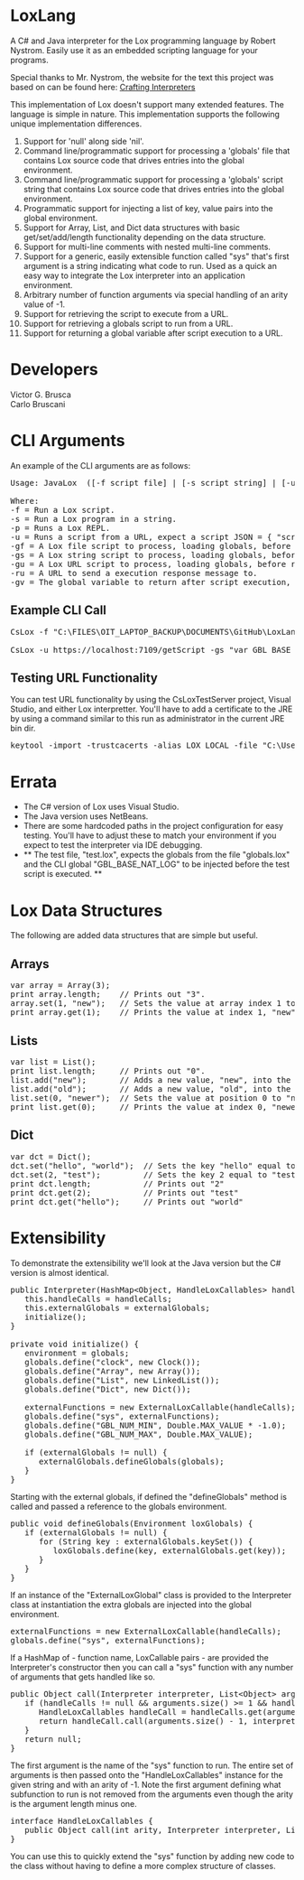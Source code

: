 # LoxLang
A C# and Java interpreter for the Lox programming language by Robert Nystrom. Easily use it as an embedded scripting language for your programs.

Special thanks to Mr. Nystrom, the website for the text this project was based on can be found here:
[Crafting Interpreters](https://craftinginterpreters.com/)

This implementation of Lox doesn't support many extended features. The language is simple in nature. This implementation supports the following unique implementation differences.

1. Support for 'null' along side 'nil'.
2. Command line/programmatic support for processing a 'globals' file that contains Lox source code that drives entries into the global environment.
3. Command line/programmatic support for processing a 'globals' script string that contains Lox source code that drives entries into the global environment.
4. Programmatic support for injecting a list of key, value pairs into the global environment.
5. Support for Array, List, and Dict data structures with basic get/set/add/length functionality depending on the data structure.
6. Support for multi-line comments with nested multi-line comments.
7. Support for a generic, easily extensible function called "sys" that's first argument is a string indicating what code to run. Used as a quick an easy way to integrate the Lox interpreter into an application environment.
8. Arbitrary number of function arguments via special handling of an arity value of -1.
9. Support for retrieving the script to execute from a URL.
10. Support for retrieving a globals script to run from a URL.
11. Support for returning a global variable after script execution to a URL.

# Developers
Victor G. Brusca
<br/>Carlo Bruscani

# CLI Arguments
An example of the CLI arguments are as follows:

<pre>
Usage: JavaLox  ([-f script file] | [-s script string] | [-u script url] | [-p REPL]) & [-gf script file] [-gs script string] [-gu script url] [-ru url] [-gv global variable name to respond with]

Where:
-f = Run a Lox script.
-s = Run a Lox program in a string.
-p = Runs a Lox REPL.
-u = Runs a script from a URL, expect a script JSON = { "script":"some Lox code here" }.
-gf = A Lox file script to process, loading globals, before running the intended script.
-gs = A Lox string script to process, loading globals, before running the intended script.
-gu = A Lox URL script to process, loading globals, before running the intended script, expect a script JSON = { "script":"some Lox code here" }.
-ru = A URL to send a execution response message to.
-gv = The global variable to return after script execution, doesn't support Objects.
</pre>

## Example CLI Call
<pre>
CsLox -f "C:\FILES\OIT_LAPTOP_BACKUP\DOCUMENTS\GitHub\LoxLang\test.lox" -gs "var GBL_BASE_NAT_LOG = 2.71828;" -gf "C:\FILES\OIT_LAPTOP_BACKUP\DOCUMENTS\GitHub\LoxLang\globals.lox"

CsLox -u https://localhost:7109/getScript -gs "var GBL_BASE_NAT_LOG = 2.71828;" -gf "C:\FILES\OIT_LAPTOP_BACKUP\DOCUMENTS\GitHub\LoxLang\globals.lox" -gu https://localhost:7109/getGlobal -ru https://localhost:7109/setAnswer -gv urlGlobal
</pre>

## Testing URL Functionality
You can test URL functionality by using the CsLoxTestServer project, Visual Studio, and either Lox interpretter. You'll have to add a certificate to the JRE by using a command similar to this run as administrator in the current JRE bin dir.

<pre>
keytool -import -trustcacerts -alias LOX_LOCAL -file "C:\Users\brusc\Downloads\localhost.pem | .cer" -keystore "C:\Program Files\Java\jdk-21\lib\security\cacerts" -storepass LOX_LOCAL            
</pre>

# Errata
<ul>
   <li>The C# version of Lox uses Visual Studio.</li>
   <li>The Java version uses NetBeans.</li>
   <li>There are some hardcoded paths in the project configuration for easy testing. You'll have to adjust these to match your environment if you expect to test the interpreter via IDE debugging.</li>
   <li>** The test file, "test.lox", expects the globals from the file "globals.lox" and the CLI global "GBL_BASE_NAT_LOG" to be injected before the test script is executed. **</li>
</ul>

# Lox Data Structures
The following are added data structures that are simple but useful.

## Arrays
<pre>
var array = Array(3);
print array.length;    // Prints out "3".
array.set(1, "new");   // Sets the value at array index 1 to "new"
print array.get(1);    // Prints the value at index 1, "new".
</pre>

## Lists
<pre>
var list = List();
print list.length;     // Prints out "0".
list.add("new");       // Adds a new value, "new", into the list.
list.add("old");       // Adds a new value, "old", into the list.
list.set(0, "newer");  // Sets the value at position 0 to "newer"
print list.get(0);     // Prints the value at index 0, "newer".
</pre>

## Dict
<pre>
var dct = Dict();
dct.set("hello", "world");  // Sets the key "hello" equal to "world"
dct.set(2, "test");         // Sets the key 2 equal to "test"
print dct.length;           // Prints out "2"
print dct.get(2);           // Prints out "test"
print dct.get("hello");     // Prints out "world"
</pre>

# Extensibility
To demonstrate the extensibility we'll look at the Java version but the C# version is almost identical.

<pre>
public Interpreter(HashMap&lt;Object, HandleLoxCallables&gt; handleCalls, HandleLoxGlobals externalGlobals) {
   this.handleCalls = handleCalls;
   this.externalGlobals = externalGlobals;
   initialize();
}

private void initialize() {
   environment = globals;
   globals.define("clock", new Clock());
   globals.define("Array", new Array());
   globals.define("List", new LinkedList());
   globals.define("Dict", new Dict());      

   externalFunctions = new ExternalLoxCallable(handleCalls);
   globals.define("sys", externalFunctions);
   globals.define("GBL_NUM_MIN", Double.MAX_VALUE * -1.0);       //-1.7976931348623157E+308
   globals.define("GBL_NUM_MAX", Double.MAX_VALUE);              // 1.7976931348623157E+308

   if (externalGlobals != null) {
      externalGlobals.defineGlobals(globals);
   }
}
</pre>

Starting with the external globals, if defined the "defineGlobals" method is called and passed a reference to the globals environment.

<pre>
public void defineGlobals(Environment loxGlobals) {
   if (externalGlobals != null) {
      for (String key : externalGlobals.keySet()) {
         loxGlobals.define(key, externalGlobals.get(key));
      }
   }
}
</pre>

If an instance of the "ExternalLoxGlobal" class is provided to the Interpreter class at instantiation the extra globals are injected into the global environment.

<pre>
externalFunctions = new ExternalLoxCallable(handleCalls);
globals.define("sys", externalFunctions);  
</pre>

If a HashMap of - function name, LoxCallable pairs - are provided the Interpreter's constructor then you can call a "sys" function with any number of arguments that gets handled like so.

<pre>
public Object call(Interpreter interpreter, List&lt;Object&gt; arguments) {
   if (handleCalls != null && arguments.size() >= 1 && handleCalls.containsKey(arguments.get(0))) {
      HandleLoxCallables handleCall = handleCalls.get(arguments.get(0));
      return handleCall.call(arguments.size() - 1, interpreter, arguments);
   }
   return null;  
}
</pre>

The first argument is the name of the "sys" function to run. The entire set of arguments is then passed onto the "HandleLoxCallables" instance for the given string and with an arity of -1. Note the first argument defining what subfunction to run is not removed from the arguments even though the arity is the argument length minus one. 

<pre>
interface HandleLoxCallables {
   public Object call(int arity, Interpreter interpreter, List&lt;Object&gt; arguments);
}
</pre>

You can use this to quickly extend the "sys" function by adding new code to the class without having to define a more complex structure of classes.
